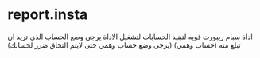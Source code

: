 # report.insta
اداة سبام ريبورت قويه لتبنيد الحسابات لتشغيل الاداة يرجى وضع الحساب الذي تريد ان تبلغ منه (حساب وهمي) 
(يرجى وضع حساب وهمي حتى لايتم التحاق ضرر لحسابك)
